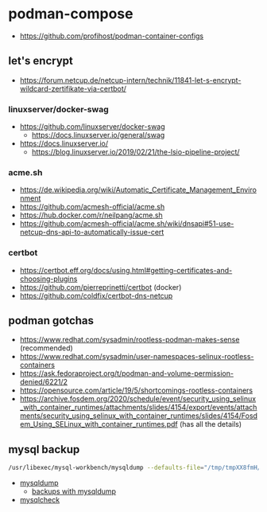 # podman-compose

* https://github.com/profihost/podman-container-configs

## let's encrypt

* https://forum.netcup.de/netcup-intern/technik/11841-let-s-encrypt-wildcard-zertifikate-via-certbot/

### linuxserver/docker-swag

* https://github.com/linuxserver/docker-swag
  + https://docs.linuxserver.io/general/swag
* https://docs.linuxserver.io/
  + https://blog.linuxserver.io/2019/02/21/the-lsio-pipeline-project/

### acme.sh

* https://de.wikipedia.org/wiki/Automatic_Certificate_Management_Environment
* https://github.com/acmesh-official/acme.sh
* https://hub.docker.com/r/neilpang/acme.sh
* https://github.com/acmesh-official/acme.sh/wiki/dnsapi#51-use-netcup-dns-api-to-automatically-issue-cert

### certbot

* https://certbot.eff.org/docs/using.html#getting-certificates-and-choosing-plugins
* https://github.com/pierreprinetti/certbot (docker)
* https://github.com/coldfix/certbot-dns-netcup

## podman gotchas

* https://www.redhat.com/sysadmin/rootless-podman-makes-sense (recommended)
* https://www.redhat.com/sysadmin/user-namespaces-selinux-rootless-containers
* https://ask.fedoraproject.org/t/podman-and-volume-permission-denied/6221/2
* https://opensource.com/article/19/5/shortcomings-rootless-containers
* https://archive.fosdem.org/2020/schedule/event/security_using_selinux_with_container_runtimes/attachments/slides/4154/export/events/attachments/security_using_selinux_with_container_runtimes/slides/4154/Fosdem_Using_SELinux_with_container_runtimes.pdf (has all the details)

## mysql backup

```sh
/usr/libexec/mysql-workbench/mysqldump --defaults-file="/tmp/tmpXX8fmH/extraparams.cnf"  --user=root --host=localhost --protocol=tcp --port=40177 --default-character-set=utf8 --routines --single-transaction=TRUE --databases "gitbucket" "cloud" "keycloak"
```

* [mysqldump](https://mariadb.com/kb/en/mysqldump/)
  + [backups with mysqldump](https://mariadb.com/kb/en/making-backups-with-mysqldump/)
* [mysqlcheck](https://mariadb.com/kb/en/mysqlcheck/)
